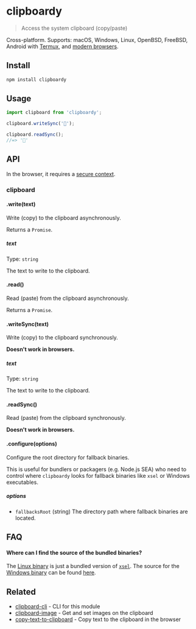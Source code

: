 # clipboardy

> Access the system clipboard (copy/paste)

Cross-platform. Supports: macOS, Windows, Linux, OpenBSD, FreeBSD, Android with [Termux](https://termux.com/), and [modern browsers](https://developer.mozilla.org/en-US/docs/Web/API/Clipboard_API#Browser_compatibility).

## Install

```sh
npm install clipboardy
```

## Usage

```js
import clipboard from 'clipboardy';

clipboard.writeSync('🦄');

clipboard.readSync();
//=> '🦄'
```

## API

In the browser, it requires a [secure context](https://developer.mozilla.org/en-US/docs/Web/Security/Secure_Contexts).

### clipboard

#### .write(text)

Write (copy) to the clipboard asynchronously.

Returns a `Promise`.

##### text

Type: `string`

The text to write to the clipboard.

#### .read()

Read (paste) from the clipboard asynchronously.

Returns a `Promise`.

#### .writeSync(text)

Write (copy) to the clipboard synchronously.

**Doesn't work in browsers.**

##### text

Type: `string`

The text to write to the clipboard.

#### .readSync()

Read (paste) from the clipboard synchronously.

**Doesn't work in browsers.**

#### .configure(options)

Configure the root directory for fallback binaries.

This is useful for bundlers or packagers (e.g. Node.js SEA) who need to control where `clipboardy` looks for fallback binaries like `xsel` or Windows executables.

##### options

- `fallbacksRoot` (string) The directory path where fallback binaries are located.

## FAQ

#### Where can I find the source of the bundled binaries?

The [Linux binary](fallbacks/linux/xsel) is just a bundled version of [`xsel`](https://linux.die.net/man/1/xsel). The source for the [Windows binary](fallbacks/windows/clipboard_x86_64.exe) can be found [here](https://github.com/sindresorhus/win-clipboard).

## Related

- [clipboard-cli](https://github.com/sindresorhus/clipboard-cli) - CLI for this module
- [clipboard-image](https://github.com/sindresorhus/clipboard-image) - Get and set images on the clipboard
- [copy-text-to-clipboard](https://github.com/sindresorhus/copy-text-to-clipboard) - Copy text to the clipboard in the browser
